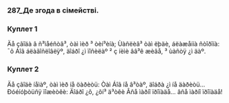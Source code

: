 ### 287_Де згода в сімействі.
### Куплет 1
Äå çãîäà â ñ³ìåéñòâ³, òàì ìèð ³ òèí³èíà; Ùàñëèâ³ òàì ëþäè, áëàæåííà ñòîðîíà:<br/>¯õ Áîã áëàãîñëîâëÿº, äîáðî ¿ì ïîñèëàº ² ç íèìè ââ³ê æèâå, ³ ùàñòÿ ¿ì äàº.
### Куплет 2
Äå çãîäè íåìàº, òàì ìèð íå öàðèòü: Òàì Áîã íå â³òàº, äîáðà ¿ì íå äàðèòü... <br/>Ðóéíóþòüñÿ ïîæèòêè: Äîáðî ¿õ, ¿õí³ ä³òêè Âñå ìàðíî ïðîïàäå... âñå ìàðíî ïðîïàäå!
